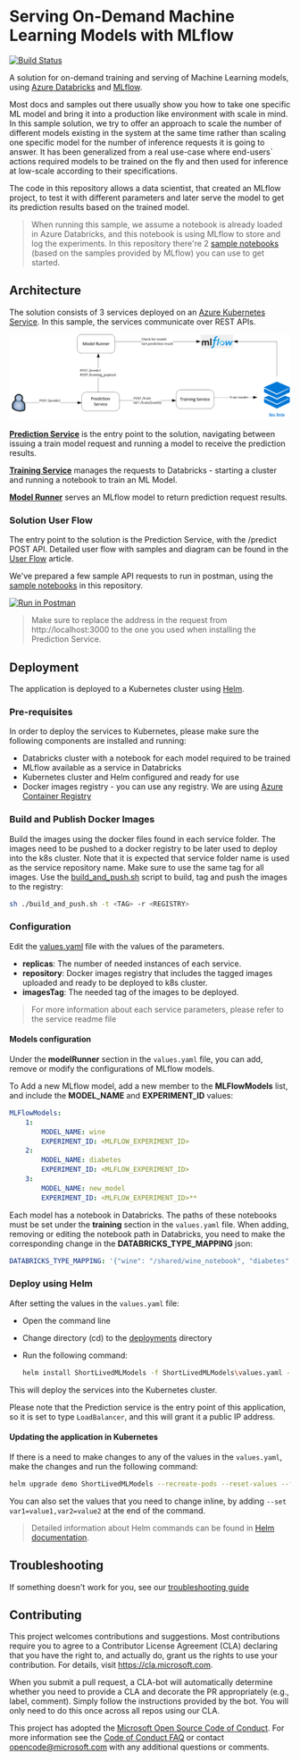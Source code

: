 # Serving On-Demand Machine Learning Models with MLflow

[![Build Status](https://dev.azure.com/csedevil/short-lived-mlflow/_apis/build/status/microsoft.ShortLivedMLFlowModels?branchName=master)](https://dev.azure.com/csedevil/short-lived-mlflow/_build/latest?definitionId=130&branchName=master)

A solution for on-demand training and serving of Machine Learning models, using [Azure Databricks](https://docs.azuredatabricks.net/getting-started/index.html) and [MLflow](https://docs.azuredatabricks.net/applications/mlflow/index.html).

Most docs and samples out there usually show you how to take one specific ML model and bring it into a production like environment with scale in mind.
In this sample solution, we try to offer an approach to scale the number of different models existing in the system at the same time rather than scaling one specific model for the number of inference requests it is going to answer.
It has been generalized from a real use-case where end-users` actions required models to be trained on the fly and then used for inference at low-scale according to their specifications.

The code in this repository allows a data scientist, that created an MLflow project, to test it with different parameters and later serve the model to get its prediction results based on the trained model.

> When running this sample, we assume a notebook is already loaded in Azure Databricks, and this notebook is using MLflow to store and log the experiments. In this repository there're 2 [sample notebooks](./notebooks) (based on the samples provided by MLflow) you can use to get started.

## Architecture

The solution consists of 3 services deployed on an [Azure Kubernetes Service](https://azure.microsoft.com/en-in/services/kubernetes-service/). In this sample, the services communicate over REST APIs.

![Architecture Diagram](images/architecture.png)

**[Prediction Service](prediction/README.md)** is the entry point to the solution, navigating between issuing a train model request and running a model to receive the prediction results.

**[Training Service](training/README.md)** manages the requests to Databricks - starting a cluster and running a notebook to train an ML Model.

**[Model Runner](model-runner/README.md)** serves an MLflow model to return prediction request results.

### Solution User Flow

The entry point to the solution is the Prediction Service, with the /predict POST API.
Detailed user flow with samples and diagram can be found in the [User Flow](./UserFlow.md) article.

We've prepared a few sample API requests to run in postman, using the [sample notebooks](./notebooks) in this repository.

[![Run in Postman](https://run.pstmn.io/button.svg)](https://app.getpostman.com/run-collection/adc8703fb97388e41ded)

> Make sure to replace the address in the request from http://localhost:3000 to the one you used when installing the Prediction Service.

## Deployment

The application is deployed to a Kubernetes cluster using [Helm](https://helm.sh/docs/).

### Pre-requisites

In order to deploy the services to Kubernetes, please make sure the following components are installed and running:

-   Databricks cluster with a notebook for each model required to be trained
-   MLflow available as a service in Databricks
-   Kubernetes cluster and Helm configured and ready for use
-   Docker images registry - you can use any registry. We are using [Azure Container Registry](https://docs.microsoft.com/en-us/azure/container-registry/)

### Build and Publish Docker Images

Build the images using the docker files found in each service folder. The images need to be pushed to a docker registry to be later used to deploy into the k8s cluster.
Note that it is expected that service folder name is used as the service repository name. Make sure to use the same tag for all images.
Use the [build_and_push.sh](build_and_push.sh) script to build, tag and push the images to the registry:

```bash
sh ./build_and_push.sh -t <TAG> -r <REGISTRY>
```

### Configuration

Edit the [values.yaml](deployments\values.yaml) file with the values of the parameters.

-   **replicas**: The number of needed instances of each service.
-   **repository**: Docker images registry that includes the tagged images uploaded and ready to be deployed to k8s cluster.
-   **imagesTag**: The needed tag of the images to be deployed.

> For more information about each service parameters, please refer to the service readme file

#### Models configuration

Under the **modelRunner** section in the `values.yaml` file, you can add, remove or modify the configurations of MLflow models.

To Add a new MLflow model, add a new member to the **MLFlowModels** list, and include the **MODEL_NAME** and **EXPERIMENT_ID** values:

```yaml
MLFlowModels:
    1:
        MODEL_NAME: wine
        EXPERIMENT_ID: <MLFLOW_EXPERIMENT_ID>
    2:
        MODEL_NAME: diabetes
        EXPERIMENT_ID: <MLFLOW_EXPERIMENT_ID>
    3:
        MODEL_NAME: new_model
        EXPERIMENT_ID: <MLFLOW_EXPERIMENT_ID>**
```

Each model has a notebook in Databricks. The paths of these notebooks must be set under the **training** section in the `values.yaml` file. When adding, removing or editing the notebook path in Databricks, you need to make the corresponding change in the **DATABRICKS_TYPE_MAPPING** json:

```yaml
DATABRICKS_TYPE_MAPPING: '{"wine": "/shared/wine_notebook", "diabetes": "/shared/diabetes_notebook", "new_model": "/shared/new_model_notebook"}'
```

### Deploy using Helm

After setting the values in the `values.yaml` file:

-   Open the command line
-   Change directory (cd) to the [deployments](./deployments) directory
-   Run the following command:

    ```bash
    helm install ShortLivedMLModels -f ShortLivedMLModels\values.yaml --name=demo
    ```

This will deploy the services into the Kubernetes cluster.

Please note that the Prediction service is the entry point of this application, so it is set to type `LoadBalancer`, and this will grant it a public IP address.

#### Updating the application in Kubernetes

If there is a need to make changes to any of the values in the `values.yaml`, make the changes and run the following command:

```bash
helm upgrade demo ShortLivedMLModels --recreate-pods --reset-values --force --values ShortLivedMLModels\values.yaml
```

You can also set the values that you need to change inline, by adding `--set var1=value1,var2=value2` at the end of the command.

> Detailed information about Helm commands can be found in [Helm documentation](https://helm.sh/docs/helm/#helm-install).

## Troubleshooting

If something doesn't work for you, see our [troubleshooting guide](Troubleshooting.md)

## Contributing

This project welcomes contributions and suggestions. Most contributions require you to agree to a
Contributor License Agreement (CLA) declaring that you have the right to, and actually do, grant us
the rights to use your contribution. For details, visit https://cla.microsoft.com.

When you submit a pull request, a CLA-bot will automatically determine whether you need to provide
a CLA and decorate the PR appropriately (e.g., label, comment). Simply follow the instructions
provided by the bot. You will only need to do this once across all repos using our CLA.

This project has adopted the [Microsoft Open Source Code of Conduct](https://opensource.microsoft.com/codeofconduct/).
For more information see the [Code of Conduct FAQ](https://opensource.microsoft.com/codeofconduct/faq/) or
contact [opencode@microsoft.com](mailto:opencode@microsoft.com) with any additional questions or comments.

